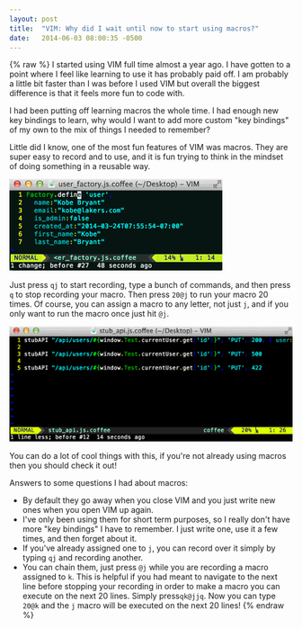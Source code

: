 ```yaml
---
layout: post
title:  "VIM: Why did I wait until now to start using macros?"
date:   2014-06-03 08:00:35 -0500
---
```

{% raw %}
I started using VIM full time almost a year ago. I have gotten to a point where I feel like learning to use it has probably paid off. I am probably a little bit faster than I was before I used VIM but overall the biggest difference is that it feels more fun to code with.

I had been putting off learning macros the whole time. I had enough new key bindings to learn, why would I want to add more custom "key bindings" of my own to the mix of things I needed to remember?

Little did I know, one of the most fun features of VIM was macros. They are super easy to record and to use, and it is fun trying to think in the mindset of doing something in a reusable way.

![vimMacroAnimation1](/img/vimMacroAnimation1.gif)

Just press `qj` to start recording, type a bunch of commands, and then press `q` to stop recording your macro. Then press `20@j` to run your macro 20 times. Of course, you can assign a macro to any letter, not just `j`, and if you only want to run the macro once just hit `@j`.

![vimMacroAnimation2](/img/vimMacroAnimation2.gif)

You can do a lot of cool things with this, if you're not already using macros then you should check it out!

Answers to some questions I had about macros:

- By default they go away when you close VIM and you just write new ones when you open VIM up again.
- I've only been using them for short term purposes, so I really don't have more "key bindings" I have to remember. I just write one, use it a few times, and then forget about it.
- If you've already assigned one to `j`, you can record over it simply by typing `qj` and recording another.
- You can chain them, just press `@j` while you are recording a macro assigned to `k`. This is helpful if you had meant to navigate to the next line before stopping your recording in order to make a macro you can execute on the next 20 lines. Simply press`qk@jjq`. Now you can type `20@k` and the `j` macro will be executed on the next 20 lines!
{% endraw %}
